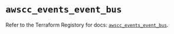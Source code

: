 # `awscc_events_event_bus`

Refer to the Terraform Registory for docs: [`awscc_events_event_bus`](https://registry.terraform.io/providers/hashicorp/awscc/0.70.0/docs/resources/events_event_bus).
